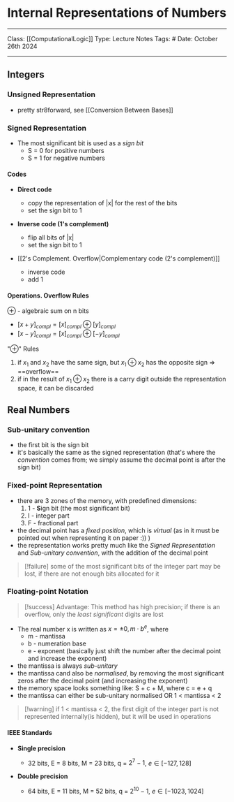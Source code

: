 # Internal Representations of Numbers
___
Class: [[ComputationalLogic]]
Type: Lecture Notes
Tags: #
Date: October 26th 2024
___
## Integers
### Unsigned Representation
- pretty str8forward, see [[Conversion Between Bases]]
### Signed Representation
- The most significant bit is used as a *sign bit*
	- S = 0 for positive numbers
	- S = 1 for negative numbers
#### Codes
- **Direct code**
	- copy the representation of |x| for the rest of the bits
	- set the sign bit to 1

- **Inverse code (1's complement)**
	- flip all bits of |x|
	- set the sign bit to 1

 - [[2's Complement. Overflow|Complementary code (2's complement)]]
	- inverse code
	- add 1
#### Operations. Overflow Rules
$\oplus$ - algebraic sum on n bits 
- $[x+y]_{compl} = [x]_{compl} \oplus [y]_{compl}$
- $[x-y]_{compl} = [x]_{compl} \oplus [-y]_{compl}$

"$\oplus$" Rules
1. if $x_1$ and $x_2$ have the same sign, but $x_1 \oplus x_2$ has the opposite sign $\Rightarrow$ ==overflow== 
2. if in the result of $x_1 \oplus x_2$ there is a carry digit outside the representation space, it can be discarded
## Real Numbers
### Sub-unitary convention
- the first bit is the sign bit
- it's basically the same as the signed representation (that's where the *convention* comes from; we simply assume the decimal point is after the sign bit)
### Fixed-point Representation
- there are 3 zones of the memory, with predefined dimensions:
	1. 1 - **S**ign bit (the most significant bit)
	2. I - integer part
	3. F - fractional part 
- the decimal point has a *fixed position*, which is *virtual* (as in it must be pointed out when representing it on paper :)) )
- the representation works pretty much like the *Signed Representation* and *Sub-unitary convention*, with the addition of the decimal point

> [!failure] some of the most significant bits of the integer part may be lost, if there are not enough bits allocated for it

### Floating-point Notation

> [!success] Advantage: This method has high precision; if there is an overflow, only the *least significant* digits are lost

- The real number x is written as $x = \pm 0,m \cdot b^e$, where 
	- m - mantissa
	- b - numeration base
	- e - exponent
(basically just shift the number after the decimal point and increase the exponent)
- the mantissa is always *sub-unitary*
- the mantissa cand also be *normalised*, by removing the most significant zeros after the decimal point (and increasing the exponent)
- the memory space looks something like: S + c + M, where c = e + q
- the mantissa can either be sub-unitary normalised OR 1 < mantissa < 2

>[!warning] if 1 < mantissa < 2, the first digit of the integer part is not represented internally(is hidden), but it will be used in operations
#### IEEE Standards
- **Single precision**
	- 32 bits, E = 8 bits, M = 23 bits, q = $2^7-1$, $e \in [-127, 128]$

- **Double precision**
	- 64 bits, E = 11 bits, M = 52 bits, q = $2^{10}-1$, $e \in [-1023, 1024]$